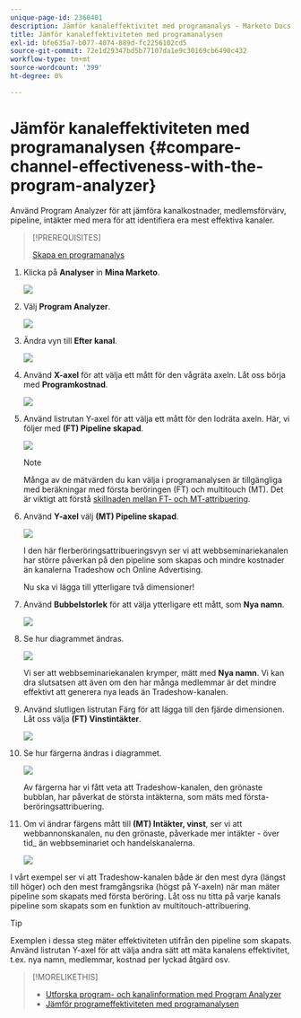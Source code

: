 ```yaml
---
unique-page-id: 2360401
description: Jämför kanaleffektivitet med programanalys - Marketo Docs - produktdokumentation
title: Jämför kanaleffektiviteten med programanalysen
exl-id: bfe635a7-b077-4074-889d-fc2256102cd5
source-git-commit: 72e1d29347bd5b77107da1e9c30169cb6490c432
workflow-type: tm+mt
source-wordcount: '399'
ht-degree: 0%

---
```


# Jämför kanaleffektiviteten med programanalysen {#compare-channel-effectiveness-with-the-program-analyzer}

Använd Program Analyzer för att jämföra kanalkostnader, medlemsförvärv, pipeline, intäkter med mera för att identifiera era mest effektiva kanaler.

>[!PREREQUISITES]
>
>[Skapa en programanalys](/help/marketo/product-docs/reporting/revenue-cycle-analytics/program-analytics/create-a-program-analyzer.md)

1. Klicka på **Analyser** in **Mina Marketo**.

   ![](assets/image2014-9-17-18-3a36-3a13.png)

1. Välj **Program Analyzer**.

   ![](assets/image2014-9-17-18-3a36-3a40.png)

1. Ändra vyn till **Efter kanal**.

   ![](assets/image2014-9-17-18-3a36-3a59.png)

1. Använd **X-axel** för att välja ett mått för den vågräta axeln. Låt oss börja med **Programkostnad**.

   ![](assets/image2014-9-17-18-3a37-3a7.png)

1. Använd listrutan Y-axel för att välja ett mått för den lodräta axeln. Här, vi följer med **(FT) Pipeline skapad**.

   ![](assets/image2014-9-17-18-3a37-3a50.png)

   >[!NOTE]
   >
   >Många av de mätvärden du kan välja i programanalysen är tillgängliga med beräkningar med första beröringen (FT) och multitouch (MT). Det är viktigt att förstå [skillnaden mellan FT- och MT-attribuering](/help/marketo/product-docs/reporting/revenue-cycle-analytics/revenue-tools/attribution/understanding-attribution.md).

1. Använd **Y-axel** välj **(MT) Pipeline skapad**.

   ![](assets/image2014-9-17-18-3a39-3a5.png)

   I den här flerberöringsattribueringsvyn ser vi att webbseminariekanalen har större påverkan på den pipeline som skapas och mindre kostnader än kanalerna Tradeshow och Online Advertising.

   Nu ska vi lägga till ytterligare två dimensioner!

1. Använd **Bubbelstorlek** för att välja ytterligare ett mått, som **Nya namn**.

   ![](assets/image2014-9-17-18-3a39-3a36.png)

1. Se hur diagrammet ändras.

   ![](assets/image2014-9-17-18-3a39-3a55.png)

   Vi ser att webbseminariekanalen krymper, mätt med **Nya namn**. Vi kan dra slutsatsen att även om den har många medlemmar är det mindre effektivt att generera nya leads än Tradeshow-kanalen.

1. Använd slutligen listrutan Färg för att lägga till den fjärde dimensionen. Låt oss välja **(FT) Vinstintäkter**.

   ![](assets/image2014-9-17-18-3a41-3a7.png)

1. Se hur färgerna ändras i diagrammet.

   ![](assets/image2014-9-17-18-3a41-3a19.png)

   Av färgerna har vi fått veta att Tradeshow-kanalen, den grönaste bubblan, har påverkat de största intäkterna, som mäts med första-beröringsattribuering.

1. Om vi ändrar färgens mått till **(MT) Intäkter, vinst**, ser vi att webbannonskanalen, nu den grönaste, påverkade mer intäkter - över tid_ än webbseminariet och handelskanalerna.

   ![](assets/image2014-9-17-18-3a41-3a40.png)

I vårt exempel ser vi att Tradeshow-kanalen både är den mest dyra (längst till höger) och den mest framgångsrika (högst på Y-axeln) när man mäter pipeline som skapats med första beröring. Låt oss nu titta på varje kanals pipeline som skapats som en funktion av multitouch-attribuering.

>[!TIP]
>
>Exemplen i dessa steg mäter effektiviteten utifrån den pipeline som skapats. Använd listrutan Y-axel för att välja andra sätt att mäta kanalens effektivitet, t.ex. nya namn, medlemmar, kostnad per lyckad åtgärd osv.

>[!MORELIKETHIS]
>
>* [Utforska program- och kanalinformation med Program Analyzer](/help/marketo/product-docs/reporting/revenue-cycle-analytics/program-analytics/explore-program-and-channel-details-with-the-program-analyzer.md)
>* [Jämför programeffektiviteten med programanalysen](/help/marketo/product-docs/reporting/revenue-cycle-analytics/program-analytics/compare-program-effectiveness-with-the-program-analyzer.md)

